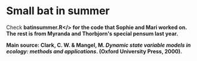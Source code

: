 # Small bat in summer

Check <b>batinsummer.R</> for the code that Sophie and Mari worked on. The rest is from Myranda and Thorbjorn's special pensum last year.

Main source: Clark, C. W. & Mangel, M. *Dynamic state variable models in ecology: methods and applications*. (Oxford University Press, 2000).

